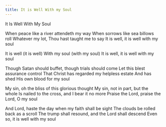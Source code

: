 ```yaml
---
title: It is Well With my Soul
---
```

It Is Well With My Soul

When peace like a river attendeth my way
When sorrows like sea billows roll
Whatever my lot, Thou hast taught me to say
It is well, it is well with my soul

It is well (it is well)
With my soul (with my soul)
It is well, it is well with my soul

Though Satan should buffet, though trials should come
Let this blest assurance control
That Christ has regarded my helpless estate
And has shed His own blood for my soul

My sin, oh the bliss of this glorious thought
My sin, not in part, but the whole
Is nailed to the cross, and I bear it no more
Praise the Lord, praise the Lord, O my soul

And Lord, haste the day when my faith shall be sight
The clouds be rolled back as a scroll
The trump shall resound, and the Lord shall descend
Even so, it is well with my soul
